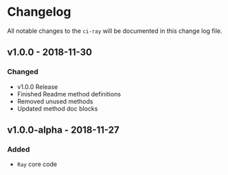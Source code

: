 # Changelog

All notable changes to the `ci-ray` will be documented in this change log file.

## v1.0.0 - 2018-11-30

### Changed
- v1.0.0 Release
- Finished Readme method definitions
- Removed unused methods
- Updated method doc blocks

## v1.0.0-alpha - 2018-11-27

### Added
- `Ray` core code